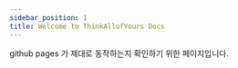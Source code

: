 ```yaml
---
sidebar_position: 1
title: Welcome to ThinkAllofYours Docs
---
```


github pages 가 제대로 동작하는지 확인하기 위한 페이지입니다.